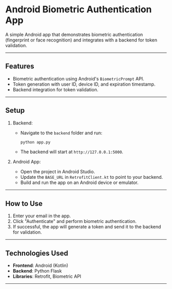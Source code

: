 # Android Biometric Authentication App

A simple Android app that demonstrates biometric authentication (fingerprint or face recognition) and integrates with a backend for token validation.

---

## Features
- Biometric authentication using Android's `BiometricPrompt` API.
- Token generation with user ID, device ID, and expiration timestamp.
- Backend integration for token validation.

---

## Setup
1. Backend:
   - Navigate to the `backend` folder and run:
     ```bash
     python app.py
     ```
   - The backend will start at `http://127.0.0.1:5000`.

2. Android App:
   - Open the project in Android Studio.
   - Update the `BASE_URL` in `RetrofitClient.kt` to point to your backend.
   - Build and run the app on an Android device or emulator.

---

## How to Use
1. Enter your email in the app.
2. Click "Authenticate" and perform biometric authentication.
3. If successful, the app will generate a token and send it to the backend for validation.

---

## Technologies Used
- **Frontend**: Android (Kotlin)
- **Backend**: Python Flask
- **Libraries**: Retrofit, Biometric API

---
